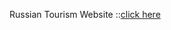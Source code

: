 Russian Tourism Website ::[click here](http://127.0.0.1:3000/Russian_Tourism_Website/homePage.html)
